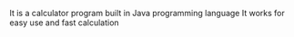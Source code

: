 It is a calculator program built in Java programming language
It works for easy use and fast calculation
